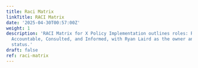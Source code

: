 ```yaml
---
title: Raci Matrix
linkTitle: RACI Matrix
date: '2025-04-30T00:57:00Z'
weight: 1
description: 'RACI Matrix for X Policy Implementation outlines roles: Responsible,
  Accountable, Consulted, and Informed, with Ryan Laird as the owner and a low priority
  status.'
draft: false
ref: raci-matrix
---
```



